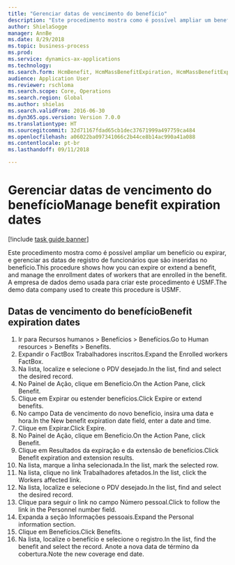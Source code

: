 ```yaml
--- 
title: "Gerenciar datas de vencimento do benefício"
description: "Este procedimento mostra como é possível ampliar um benefício ou expirar, e gerenciar as datas de registro de funcionários que são inseridas no benefício."
author: ShielaSogge
manager: AnnBe
ms.date: 8/29/2018
ms.topic: business-process
ms.prod: 
ms.service: dynamics-ax-applications
ms.technology: 
ms.search.form: HcmBenefit, HcmMassBenefitExpiration, HcmMassBenefitExpirationResults, HcmWorker, HcmWorkerEnrollment
audience: Application User
ms.reviewer: rschloma
ms.search.scope: Core, Operations
ms.search.region: Global
ms.author: shielas
ms.search.validFrom: 2016-06-30
ms.dyn365.ops.version: Version 7.0.0
ms.translationtype: HT
ms.sourcegitcommit: 32d71167fdad65cb1dec37671999a497759ca484
ms.openlocfilehash: a06022ba097341066c2b44ce8b14ac990a41a088
ms.contentlocale: pt-br
ms.lasthandoff: 09/11/2018

---
```

# <a name="manage-benefit-expiration-dates"></a><span data-ttu-id="589c6-103">Gerenciar datas de vencimento do benefício</span><span class="sxs-lookup"><span data-stu-id="589c6-103">Manage benefit expiration dates</span></span>

[!include [task guide banner](../../includes/task-guide-banner.md)]

<span data-ttu-id="589c6-104">Este procedimento mostra como é possível ampliar um benefício ou expirar, e gerenciar as datas de registro de funcionários que são inseridas no benefício.</span><span class="sxs-lookup"><span data-stu-id="589c6-104">This procedure shows how you can expire or extend a benefit, and manage the enrollment dates of workers that are enrolled in the benefit.</span></span> <span data-ttu-id="589c6-105">A empresa de dados demo usada para criar este procedimento é USMF.</span><span class="sxs-lookup"><span data-stu-id="589c6-105">The demo data company used to create this procedure is USMF.</span></span>


## <a name="benefit-expiration-dates"></a><span data-ttu-id="589c6-106">Datas de vencimento do benefício</span><span class="sxs-lookup"><span data-stu-id="589c6-106">Benefit expiration dates</span></span>
1. <span data-ttu-id="589c6-107">Ir para Recursos humanos > Benefícios > Benefícios.</span><span class="sxs-lookup"><span data-stu-id="589c6-107">Go to Human resources > Benefits > Benefits.</span></span>
2. <span data-ttu-id="589c6-108">Expandir o FactBox Trabalhadores inscritos.</span><span class="sxs-lookup"><span data-stu-id="589c6-108">Expand the Enrolled workers FactBox.</span></span>
3. <span data-ttu-id="589c6-109">Na lista, localize e selecione o PDV desejado.</span><span class="sxs-lookup"><span data-stu-id="589c6-109">In the list, find and select the desired record.</span></span>
4. <span data-ttu-id="589c6-110">No Painel de Ação, clique em Benefício.</span><span class="sxs-lookup"><span data-stu-id="589c6-110">On the Action Pane, click Benefit.</span></span>
5. <span data-ttu-id="589c6-111">Clique em Expirar ou estender benefícios.</span><span class="sxs-lookup"><span data-stu-id="589c6-111">Click Expire or extend benefits.</span></span>
6. <span data-ttu-id="589c6-112">No campo Data de vencimento do novo benefício, insira uma data e hora.</span><span class="sxs-lookup"><span data-stu-id="589c6-112">In the New benefit expiration date field, enter a date and time.</span></span>
7. <span data-ttu-id="589c6-113">Clique em Expirar.</span><span class="sxs-lookup"><span data-stu-id="589c6-113">Click Expire.</span></span>
8. <span data-ttu-id="589c6-114">No Painel de Ação, clique em Benefício.</span><span class="sxs-lookup"><span data-stu-id="589c6-114">On the Action Pane, click Benefit.</span></span>
9. <span data-ttu-id="589c6-115">Clique em Resultados da expiração e da extensão de benefícios.</span><span class="sxs-lookup"><span data-stu-id="589c6-115">Click Benefit expiration and extension results.</span></span>
10. <span data-ttu-id="589c6-116">Na lista, marque a linha selecionada.</span><span class="sxs-lookup"><span data-stu-id="589c6-116">In the list, mark the selected row.</span></span>
11. <span data-ttu-id="589c6-117">Na lista, clique no link Trabalhadores afetados.</span><span class="sxs-lookup"><span data-stu-id="589c6-117">In the list, click the Workers affected link.</span></span>
12. <span data-ttu-id="589c6-118">Na lista, localize e selecione o PDV desejado.</span><span class="sxs-lookup"><span data-stu-id="589c6-118">In the list, find and select the desired record.</span></span>
13. <span data-ttu-id="589c6-119">Clique para seguir o link no campo Número pessoal.</span><span class="sxs-lookup"><span data-stu-id="589c6-119">Click to follow the link in the Personnel number field.</span></span>
14. <span data-ttu-id="589c6-120">Expanda a seção Informações pessoais.</span><span class="sxs-lookup"><span data-stu-id="589c6-120">Expand the Personal information section.</span></span>
15. <span data-ttu-id="589c6-121">Clique em Benefícios.</span><span class="sxs-lookup"><span data-stu-id="589c6-121">Click Benefits.</span></span>
16. <span data-ttu-id="589c6-122">Na lista, localize o benefício e selecione o registro.</span><span class="sxs-lookup"><span data-stu-id="589c6-122">In the list, find the benefit and select the record.</span></span> <span data-ttu-id="589c6-123">Anote a nova data de término da cobertura.</span><span class="sxs-lookup"><span data-stu-id="589c6-123">Note the new coverage end date.</span></span>


